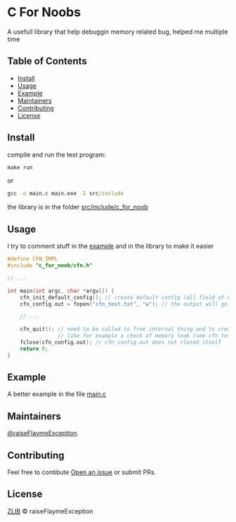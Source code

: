 # C For Noobs

A usefull library that help debuggin memory related bug, helped me multiple time


## Table of Contents

- [Install](#install)
- [Usage](#usage)
- [Example](#example)
- [Maintainers](#maintainers)
- [Contributing](#contributing)
- [License](#license)

## Install

compile and run the test program:
```cmd
make run

```
or

```cmd
gcc -o main.c main.exe -I src/include
```

the library is in the folder [src/include/c_for_noob](src/include/c_for_noob)

## Usage

I try to comment stuff in the [example](#example) and in the library to make it easier

```c
#define CFN_IMPL 
#include "c_for_noob/cfn.h"

// ...

int main(int argc, char *argv[]) {
    cfn_init_default_config(); // create default config (all field of cfn_config need to be feeled and it's a great we to do it)
    cfn_config.out = fopen("cfn_test.txt", "w"); // the output will go to this file

    // ...

    cfn_quit(); // need to be called to free internal thing and to create some output 
                // like for example a check of memory leak (see cfn_test.txt)
    fclose(cfn_config.out); // cfn_config.out does not closed itself
    return 0;
}

```

## Example

A better example in the file [main.c](main.c)

## Maintainers

[@raiseFlaymeException](https://github.com/raiseFlaymeException).

## Contributing

Feel free to contibute [Open an issue](https://github.com/raiseFlaymeException/c-for-noob/issues/new) or submit PRs.

## License

[ZLIB](LICENSE) © raiseFlaymeException
